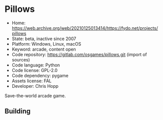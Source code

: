 # Pillows

- Home: https://web.archive.org/web/20210125013414/https://fydo.net/projects/pillows
- State: beta, inactive since 2007
- Platform: Windows, Linux, macOS
- Keyword: arcade, content open
- Code repository: https://gitlab.com/osgames/pillows.git (import of sources)
- Code language: Python
- Code license: GPL-2.0
- Code dependency: pygame
- Assets license: FAL
- Developer: Chris Hopp

Save-the-world arcade game.

## Building

